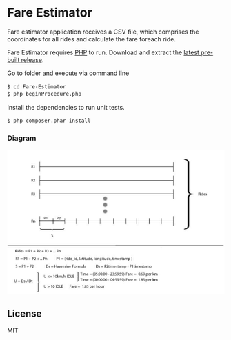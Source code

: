 # Fare Estimator

Fare estimator application receives a CSV file, which comprises the coordinates for all rides and calculate the fare foreach ride.

Fare Estimator requires [PHP](http://php.net/) to run.
Download and extract the [latest pre-built release](http://php.net/releases/).

Go to folder and execute via command line
```sh
$ cd Fare-Estimator
$ php beginProcedure.php
```
Install the dependencies to run unit tests.
```sh
$ php composer.phar install
```

### Diagram
![Alt text](https://github.com/chrokyri/Fare-Estimator/blob/master/fareEstimatorPicture.jpg "Fare Estimator")

License
----
MIT
